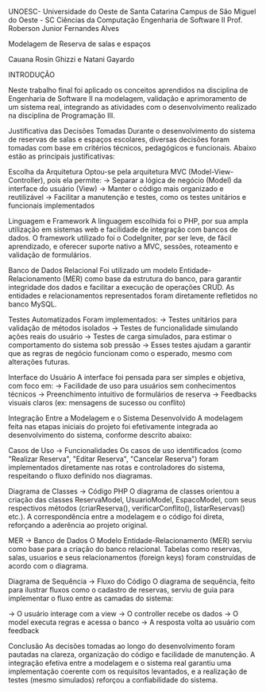 UNOESC- Universidade do Oeste de Santa Catarina
Campus de São Miguel do Oeste - SC
Ciências da Computação 
Engenharia de Software II 
Prof.  Roberson Junior Fernandes Alves




Modelagem de Reserva de salas e espaços





Cauana Rosin Ghizzi e Natani Gayardo

INTRODUÇÃO
	
Neste trabalho final foi aplicado os conceitos aprendidos na disciplina de Engenharia de Software II na modelagem, validação e aprimoramento de um sistema real, integrando as atividades com o desenvolvimento realizado na disciplina de Programação III.


Justificativa das Decisões Tomadas
Durante o desenvolvimento do sistema de reservas de salas e espaços escolares, diversas decisões foram tomadas com base em critérios técnicos, pedagógicos e funcionais. Abaixo estão as principais justificativas:

Escolha da Arquitetura
Optou-se pela arquitetura MVC (Model-View-Controller), pois ela permite:
-> Separar a lógica de negócio (Model) da interface do usuário (View)
-> Manter o código mais organizado e reutilizável
-> Facilitar a manutenção e testes, como os testes unitários e funcionais implementados

 Linguagem e Framework
A linguagem escolhida foi o PHP, por sua ampla utilização em sistemas web e facilidade de integração com bancos de dados.
O framework utilizado foi o CodeIgniter, por ser leve, de fácil aprendizado, e oferecer suporte nativo a MVC, sessões, roteamento e validação de formulários.

 Banco de Dados Relacional
Foi utilizado um modelo Entidade-Relacionamento (MER) como base da estrutura do banco, para garantir integridade dos dados e facilitar a execução de operações CRUD. As entidades e relacionamentos representados foram diretamente refletidos no banco MySQL.

 Testes Automatizados
Foram implementados:
-> Testes unitários para validação de métodos isolados
-> Testes de funcionalidade simulando ações reais do usuário
-> Testes de carga simulados, para estimar o comportamento do sistema sob pressão
-> Esses testes ajudam a garantir que as regras de negócio funcionam como o esperado, mesmo com alterações futuras.

 Interface do Usuário
A interface foi pensada para ser simples e objetiva, com foco em:
-> Facilidade de uso para usuários sem conhecimentos técnicos
-> Preenchimento intuitivo de formulários de reserva
-> Feedbacks visuais claros (ex: mensagens de sucesso ou conflito)

 Integração Entre a Modelagem e o Sistema Desenvolvido
A modelagem feita nas etapas iniciais do projeto foi efetivamente integrada ao desenvolvimento do sistema, conforme descrito abaixo:

 Casos de Uso → Funcionalidades
Os casos de uso identificados (como "Realizar Reserva", "Editar Reserva", "Cancelar Reserva") foram implementados diretamente nas rotas e controladores do sistema, respeitando o fluxo definido nos diagramas.

 Diagrama de Classes → Código PHP
O diagrama de classes orientou a criação das classes ReservaModel, UsuarioModel, EspacoModel, com seus respectivos métodos (criarReserva(), verificarConflito(), listarReservas() etc.).
A correspondência entre a modelagem e o código foi direta, reforçando a aderência ao projeto original.

 MER → Banco de Dados
O Modelo Entidade-Relacionamento (MER) serviu como base para a criação do banco relacional. Tabelas como reservas, salas, usuarios e seus relacionamentos (foreign keys) foram construídas de acordo com o diagrama.

 Diagrama de Sequência → Fluxo do Código
O diagrama de sequência, feito para ilustrar fluxos como o cadastro de reservas, serviu de guia para implementar o fluxo entre as camadas do sistema:

-> O usuário interage com a view
-> O controller recebe os dados
-> O model executa regras e acessa o banco
-> A resposta volta ao usuário com feedback

 Conclusão
As decisões tomadas ao longo do desenvolvimento foram pautadas na clareza, organização do código e facilidade de manutenção.
A integração efetiva entre a modelagem e o sistema real garantiu uma implementação coerente com os requisitos levantados, e a realização de testes (mesmo simulados) reforçou a confiabilidade do sistema.
